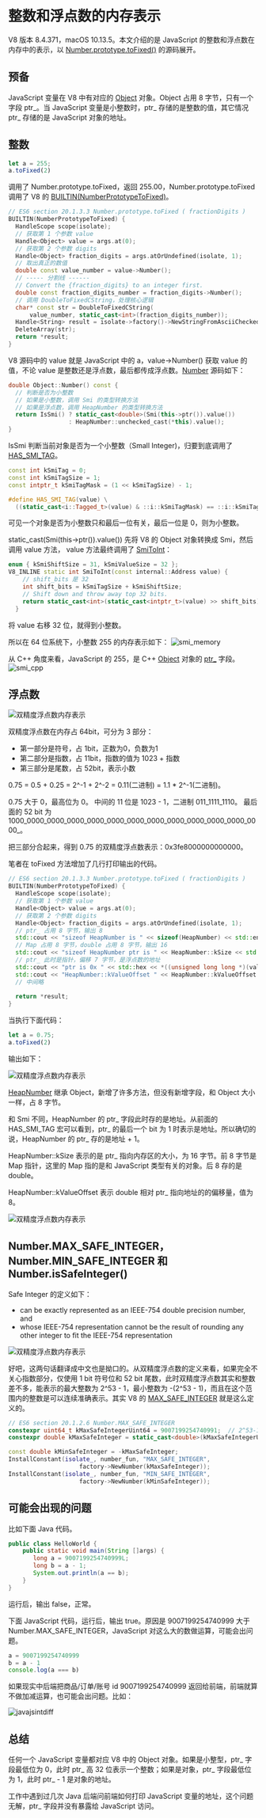 # 整数和浮点数的内存表示

V8 版本 8.4.371，macOS 10.13.5。本文介绍的是 JavaScript 的整数和浮点数在内存中的表示，以 [Number.prototype.toFixed()](https://developer.mozilla.org/en-US/docs/Web/JavaScript/Reference/Global_Objects/Number/toFixed) 的源码展开。

## 预备

JavaScript 变量在 V8 中有对应的 [Object](https://chromium.googlesource.com/v8/v8.git/+/refs/heads/8.4-lkgr/src/objects/objects.h#275) 对象。Object 占用 8 字节，只有一个字段 ptr_。当 JavaScript 变量是小整数时，ptr_ 存储的是整数的值，其它情况 ptr_ 存储的是 JavaScript 对象的地址。

## 整数

```JavaScript
let a = 255;
a.toFixed(2)
```

调用了 Number.prototype.toFixed，返回 255.00，Number.prototype.toFixed 调用了 V8 的 [BUILTIN(NumberPrototypeToFixed)](https://chromium.googlesource.com/v8/v8.git/+/refs/heads/8.4-lkgr/src/builtins/builtins-number.cc#67)。

```C++
// ES6 section 20.1.3.3 Number.prototype.toFixed ( fractionDigits )
BUILTIN(NumberPrototypeToFixed) {
  HandleScope scope(isolate);
  // 获取第 1 个参数 value
  Handle<Object> value = args.at(0);
  // 获取第 2 个参数 digits
  Handle<Object> fraction_digits = args.atOrUndefined(isolate, 1);
  // 取出真正的数值
  double const value_number = value->Number();
  // ----- 分割线 ------
  // Convert the {fraction_digits} to an integer first.
  double const fraction_digits_number = fraction_digits->Number();
  // 调用 DoubleToFixedCString，处理核心逻辑
  char* const str = DoubleToFixedCString(
      value_number, static_cast<int>(fraction_digits_number));
  Handle<String> result = isolate->factory()->NewStringFromAsciiChecked(str);
  DeleteArray(str);
  return *result;
}
```

V8 源码中的 value 就是 JavaScript 中的 a，value->Number() 获取 value 的值，不论 value 是整数还是浮点数，最后都传成浮点数。[Number](https://chromium.googlesource.com/v8/v8.git/+/refs/heads/8.4-lkgr/src/objects/objects-inl.h#433) 源码如下：

```C++
double Object::Number() const {
  // 判断是否为小整数
  // 如果是小整数，调用 Smi 的类型转换方法
  // 如果是浮点数，调用 HeapNumber 的类型转换方法
  return IsSmi() ? static_cast<double>(Smi(this->ptr()).value())
                 : HeapNumber::unchecked_cast(*this).value();
}
```

IsSmi 判断当前对象是否为一个小整数（Small Integer)，归要到底调用了 [HAS_SMI_TAG](https://chromium.googlesource.com/v8/v8.git/+/refs/heads/8.4-lkgr/src/common/globals.h#936)。

```C++
const int kSmiTag = 0;
const int kSmiTagSize = 1;
const intptr_t kSmiTagMask = (1 << kSmiTagSize) - 1;

#define HAS_SMI_TAG(value) \
  ((static_cast<i::Tagged_t>(value) & ::i::kSmiTagMask) == ::i::kSmiTag)
```

可见一个对象是否为小整数只和最后一位有关，最后一位是 0，则为小整数。

static_cast<double>(Smi(this->ptr()).value()) 先将 V8 的 Object 对象转换成 Smi，然后调用 value 方法， value 方法最终调用了 [SmiToInt](https://chromium.googlesource.com/v8/v8.git/+/refs/heads/8.4-lkgr/include/v8-internal.h#89)：

```C++
enum { kSmiShiftSize = 31, kSmiValueSize = 32 };
V8_INLINE static int SmiToInt(const internal::Address value) {
    // shift_bits 是 32
    int shift_bits = kSmiTagSize + kSmiShiftSize;
    // Shift down and throw away top 32 bits.
    return static_cast<int>(static_cast<intptr_t>(value) >> shift_bits);
  }
```

将 value 右移 32 位，就得到小整数。

所以在 64 位系统下，小整数 255 的内存表示如下：
![smi_memory](https://raw.githubusercontent.com/xudale/blog/master/assets/smi_memory.png)

从 C++ 角度来看，JavaScript 的 255，是 C++ [Object](https://chromium.googlesource.com/v8/v8.git/+/refs/heads/8.4-lkgr/src/objects/objects.h#275) 对象的 [ptr_](https://chromium.googlesource.com/v8/v8.git/+/refs/heads/8.4-lkgr/src/objects/tagged-impl.h#184) 字段。
![smi_cpp](https://raw.githubusercontent.com/xudale/blog/master/assets/smi_cpp.png)


## 浮点数

![双精度浮点数内存表示](https://raw.githubusercontent.com/xudale/blog/master/assets/double-memory.png)

双精度浮点数在内存占 64bit，可分为 3 部分：

* 第一部分是符号，占 1bit，正数为0，负数为1
* 第二部分是指数，占 11bit，指数的值为 1023 + 指数
* 第三部分是尾数，占 52bit，表示小数

0.75 = 0.5 + 0.25 = 2^-1 + 2^-2 = 0.11(二进制) = 1.1 * 2^-1(二进制)。

0.75 大于 0，最高位为 0。
中间的 11 位是 1023 - 1，二进制 011_1111_1110。
最后面的 52 bit 为 1000_0000_0000_0000_0000_0000_0000_0000_0000_0000_0000_0000_0000_。

把三部分合起来，得到 0.75 的双精度浮点数表示：0x3fe8000000000000。

笔者在 toFixed 方法增加了几行打印输出的代码。

```C++
// ES6 section 20.1.3.3 Number.prototype.toFixed ( fractionDigits )
BUILTIN(NumberPrototypeToFixed) {
  HandleScope scope(isolate);
  // 获取第 1 个参数 value
  Handle<Object> value = args.at(0);
  // 获取第 2 个参数 digits
  Handle<Object> fraction_digits = args.atOrUndefined(isolate, 1);
  // ptr_ 占用 8 字节，输出 8
  std::cout << "sizeof HeapNumber is " << sizeof(HeapNumber) << std::endl;
  // Map 占用 8 字节，double 占用 8 字节，输出 16
  std::cout << "sizeof HeapNumber ptr is " << HeapNumber::kSize << std::endl;
  // ptr_ 此时是指针，偏移 7 字节，是浮点数的地址
  std::cout << "ptr is 0x " << std::hex << *((unsigned long long *)(value->ptr() - 1) + 1) << std::endl;
  std::cout << "HeapNumber::kValueOffset " << HeapNumber::kValueOffset << std::endl;
  // 中间略
  
  return *result;
}
```

当执行下面代码：

```JavaScript
let a = 0.75;
a.toFixed(2)
```

输出如下：

![双精度浮点数内存表示](https://raw.githubusercontent.com/xudale/blog/master/assets/double-memory-v.png)

[HeapNumber](https://chromium.googlesource.com/v8/v8.git/+/refs/heads/8.4-lkgr/src/objects/heap-number.h#18) 继承 Object，新增了许多方法，但没有新增字段，和 Object 大小一样，占 8 字节。

和 Smi 不同，HeapNumber 的 ptr_ 字段此时存的是地址。从前面的 HAS_SMI_TAG 宏可以看到，ptr_ 的最后一个 bit 为 1 时表示是地址。所以确切的说，HeapNumber 的 ptr_ 存的是地址 + 1。

HeapNumber::kSize 表示的是 ptr_ 指向内存区的大小，为 16 字节。前 8 字节是 Map 指针，这里的 Map 指的是和 JavaScript 类型有关的对象。后 8 存的是 double。

HeapNumber::kValueOffset 表示 double 相对 ptr_ 指向地址的的偏移量，值为 8。

![双精度浮点数内存表示](https://raw.githubusercontent.com/xudale/blog/master/assets/doublelayout.png)

## Number.MAX_SAFE_INTEGER，Number.MIN_SAFE_INTEGER 和 Number.isSafeInteger()

Safe Integer 的定义如下：

* can be exactly represented as an IEEE-754 double precision number, and
* whose IEEE-754 representation cannot be the result of rounding any other integer to fit the IEEE-754 representation

![双精度浮点数内存表示](https://raw.githubusercontent.com/xudale/blog/master/assets/double-memory.png)

好吧，这两句话翻译成中文也是拗口的。从双精度浮点数的定义来看，如果完全不关心指数部分，仅使用 1 bit 符号位和 52 bit 尾数，此时双精度浮点数其实和整数差不多，能表示的最大整数为 2^53 - 1，最小整数为 -(2^53 - 1)，而且在这个范围内的整数是可以连续准确表示。其实 V8 的 [MAX_SAFE_INTEGER](https://chromium.googlesource.com/v8/v8.git/+/refs/heads/8.4-lkgr/src/common/globals.h#1088) 就是这么定义的。

```C++
// ES6 section 20.1.2.6 Number.MAX_SAFE_INTEGER
constexpr uint64_t kMaxSafeIntegerUint64 = 9007199254740991;  // 2^53-1
constexpr double kMaxSafeInteger = static_cast<double>(kMaxSafeIntegerUint64);

const double kMinSafeInteger = -kMaxSafeInteger;
InstallConstant(isolate_, number_fun, "MAX_SAFE_INTEGER",
                    factory->NewNumber(kMaxSafeInteger));
InstallConstant(isolate_, number_fun, "MIN_SAFE_INTEGER",
                    factory->NewNumber(kMinSafeInteger));
```





## 可能会出现的问题

比如下面 Java 代码。

```Java
public class HelloWorld {
    public static void main(String []args) {
       long a = 9007199254740999L;
       long b = a - 1;
       System.out.println(a == b);
    }
}
```

运行后，输出 false，正常。

下面 JavaScript 代码，运行后，输出 true。原因是 9007199254740999 大于 Number.MAX_SAFE_INTEGER，JavaScript 对这么大的数做运算，可能会出问题。

```JavaScript
a = 9007199254740999
b = a - 1
console.log(a === b)
```

如果现实中后端把商品/订单/账号 id 9007199254740999 返回给前端，前端就算不做加减运算，也可能会出问题。比如：

![javajsintdiff](https://raw.githubusercontent.com/xudale/blog/master/assets/javajsintdiff.png)

## 总结

任何一个 JavaScript 变量都对应 V8 中的 Object 对象。如果是小整型，ptr_ 字段最低位为 0，此时 ptr_ 高 32 位表示一个整数；如果是对象，ptr_ 字段最低位为 1，此时 ptr_ - 1 是对象的地址。

工作中遇到过几次 Java 后端问前端如何打印 JavaScript 变量的地址，这个问题无解，ptr_ 字段并没有暴露给 JavaScript 访问。













